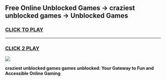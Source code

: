 
## Free Online Unblocked Games → craziest unblocked games → Unblocked Games
<h3>
<a href="https://premium.freeplayer.one?title=craziest_unblocked_games&ref=21F">CLICK TO PLAY</a></h3>
<hr>

<h3>
<a href="https://premium.freeplayer.one?title=craziest_unblocked_games&ref=21F">CLICK 2 PLAY</a>
  
</h3>

<a href="https://premium.freeplayer.one?title=craziest_unblocked_games&ref=21F/"><img src="https://clearcache.store/games.png"></a>


**craziest unblocked games games unblocked: Your Gateway to Fun and Accessible Online Gaming**
